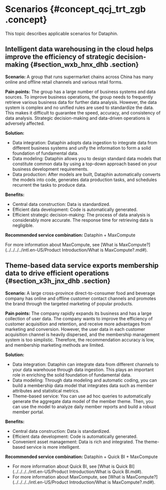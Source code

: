 # Scenarios {#concept_qcj_trt_zgb .concept}

This topic describes applicable scenarios for Dataphin.

## Intelligent data warehousing in the cloud helps improve the efficiency of strategic decision-making {#section_wxb_hnx_dhb .section}

**Scenario:** A group that runs supermarket chains across China has many online and offline retail channels and various retail forms.

**Pain points:** The group has a large number of business systems and data sources. To improve business operations, the group needs to frequently retrieve various business data for further data analysis. However, the data system is complex and no unified rules are used to standardize the data. This makes it difficult to guarantee the speed, accuracy, and consistency of data analysis. Strategic decision-making and data-driven operations is adversely affected.

**Solution:** 

-   Data integration: Dataphin adopts data ingestion to integrate data from different business systems and unify the information to form a solid foundation of fundamental data.
-   Data modeling: Dataphin allows you to design standard data models that constitute common data by using a top-down approach based on your business development requirements.
-   Data production: After models are built, Dataphin automatically converts the models into code, generates data production tasks, and schedules recurrent the tasks to produce data.

**Benefits:** 

-   Central data construction: Data is standardized.
-   Efficient data development: Code is automatically generated.
-   Efficient strategic decision-making: The process of data analysis is considerably more accurate. The response time for retrieving data is negligible.

**Recommended service combination:** Dataphin + MaxCompute

For more information about MaxCompute, see [What is MaxCompute?](../../../../intl.en-US/Product Introduction/What is MaxCompute?.md#).

## Theme-based data service exports membership data to drive efficient operations {#section_x3h_jnx_dhb .section}

**Scenario:** A large cross-province direct-to-consumer food and beverage company has online and offline customer contact channels and promotes the brand through the targeted marketing of popular products.

**Pain points:** The company rapidly expands its business and has a large collection of user data. The company wants to improve the efficiency of customer acquisition and retention, and receive more advantages from marketing and conversion. However, the user data in each customer acquisition channel is heavily dispersed, and the membership management system is too simplistic. Therefore, the recommendation accuracy is low, and membership marketing methods are limited.

**Solution:** 

-   Data integration: Dataphin can integrate data from different channels to your data warehouse through data ingestion. This plays an important role in enriching the solid foundation of fundamental data.
-   Data modeling: Through data modeling and automatic coding, you can build a membership data model that integrates data such as member attributes and statistical metrics.
-   Theme-based service: You can use ad hoc queries to automatically generate the aggregate data model of the member theme. Then, you can use the model to analyze daily member reports and build a robust member portal.

**Benefits:** 

-   Central data construction: Data is standardized.
-   Efficient data development: Code is automatically generated.
-   Convenient asset management: Data is rich and integrated. The theme-based service is more intelligent.

**Recommended service combination:** Dataphin + Quick BI + MaxCompute

-   For more information about Quick BI, see [What is Quick BI](../../../../intl.en-US/Product Introduction/What is Quick BI.md#).
-   For more information about MaxCompute, see [What is MaxCompute?](../../../../intl.en-US/Product Introduction/What is MaxCompute?.md#).

